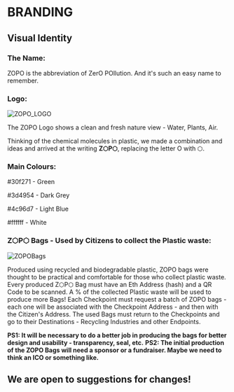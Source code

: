 # BRANDING

## Visual Identity

### The Name:
ZOPO is the abbreviation of ZerO POllution. And it's such an easy name to remember.

### Logo:
![ZOPO_LOGO](https://scontent.fvcp2-1.fna.fbcdn.net/v/t1.15752-9/89068046_176632217119523_7264249896222326784_n.png?_nc_cat=106&_nc_sid=b96e70&_nc_ohc=4vaa9zBh2AMAX-1Ehlv&_nc_ht=scontent.fvcp2-1.fna&oh=7eb732c87cc6e4a0264fd68987dfc330&oe=5E923F2A)

The ZOPO Logo shows a clean and fresh nature view - Water, Plants, Air.

Thinking of the chemical molecules in plastic, we made a combination and ideas and arrived at the writing **Z⬡P⬡**, replacing the letter O with ⬡.

### Main Colours:
#30f271 - Green

#3d4954 - Dark Grey

#4c96d7 - Light Blue

#ffffff - White

### Z⬡P⬡ Bags - Used by Citizens to collect the Plastic waste:
![ZOPOBags](https://scontent.fvcp2-1.fna.fbcdn.net/v/t1.15752-9/90427342_2561813470770972_5572277148057600000_n.png?_nc_cat=100&_nc_sid=b96e70&_nc_ohc=lUCZsFoabd8AX-UmX87&_nc_ht=scontent.fvcp2-1.fna&oh=d4be6f5015a55693291fe20d25b1ef6b&oe=5E9A6F97)

Produced using recycled and biodegradable plastic, ZOPO bags were thought to be practical and comfortable for those who collect plastic waste. Every produced Z⬡P⬡ Bag must have an Eth Address (hash) and a QR Code to be scanned. A % of the collected Plastic waste will be used to produce more Bags!
Each Checkpoint must request a batch of ZOPO bags - each one will be associated with the Checkpoint Address - and then with the Citizen's Address. The used Bags must return to the Checkpoints and go to their Destinations - Recycling Industries and other Endpoints.

**PS1: It will be necessary to do a better job in producing the bags for better design and usability - transparency, seal, etc.**
**PS2: The initial production of the ZOPO Bags will need a sponsor or a fundraiser. Maybe we need to think an ICO or something like.**

## We are open to suggestions for changes!


